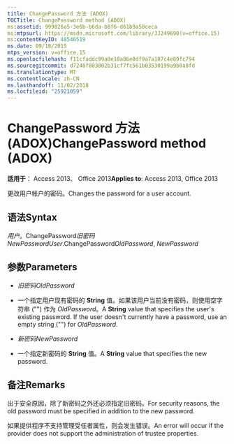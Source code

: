 ```yaml
---
title: ChangePassword 方法 (ADOX)
TOCTitle: ChangePassword method (ADOX)
ms:assetid: 999826a5-3e6b-b6da-b8f6-d61b9a50ceca
ms:mtpsurl: https://msdn.microsoft.com/library/JJ249690(v=office.15)
ms:contentKeyID: 48546519
ms.date: 09/18/2015
mtps_version: v=office.15
ms.openlocfilehash: f11cfaddc99a0e10a86e0df9a7a187c4e89fc794
ms.sourcegitcommit: d7248f803002b31cf7fc561b03530199a9b0a8fd
ms.translationtype: MT
ms.contentlocale: zh-CN
ms.lasthandoff: 11/02/2018
ms.locfileid: "25921059"
---
```

# <a name="changepassword-method-adox"></a><span data-ttu-id="2ee64-102">ChangePassword 方法 (ADOX)</span><span class="sxs-lookup"><span data-stu-id="2ee64-102">ChangePassword method (ADOX)</span></span>


<span data-ttu-id="2ee64-103">**适用于**： Access 2013、 Office 2013</span><span class="sxs-lookup"><span data-stu-id="2ee64-103">**Applies to**: Access 2013, Office 2013</span></span>



<span data-ttu-id="2ee64-104">更改用户帐户的密码。</span><span class="sxs-lookup"><span data-stu-id="2ee64-104">Changes the password for a user account.</span></span>

## <a name="syntax"></a><span data-ttu-id="2ee64-105">语法</span><span class="sxs-lookup"><span data-stu-id="2ee64-105">Syntax</span></span>

<span data-ttu-id="2ee64-106">*用户*。ChangePassword*旧密码* *NewPassword*</span><span class="sxs-lookup"><span data-stu-id="2ee64-106">*User*.ChangePassword*OldPassword*, *NewPassword*</span></span>

## <a name="parameters"></a><span data-ttu-id="2ee64-107">参数</span><span class="sxs-lookup"><span data-stu-id="2ee64-107">Parameters</span></span>

  - <span data-ttu-id="2ee64-108">*旧密码*</span><span class="sxs-lookup"><span data-stu-id="2ee64-108">*OldPassword*</span></span>

  - <span data-ttu-id="2ee64-p101">一个指定用户现有密码的 **String** 值。如果该用户当前没有密码，则使用空字符串 ("") 作为 *OldPassword*。</span><span class="sxs-lookup"><span data-stu-id="2ee64-p101">A **String** value that specifies the user's existing password. If the user doesn't currently have a password, use an empty string ("") for *OldPassword*.</span></span>

  - <span data-ttu-id="2ee64-111">*新密码*</span><span class="sxs-lookup"><span data-stu-id="2ee64-111">*NewPassword*</span></span>

  - <span data-ttu-id="2ee64-112">一个指定新密码的 **String** 值。</span><span class="sxs-lookup"><span data-stu-id="2ee64-112">A **String** value that specifies the new password.</span></span>

## <a name="remarks"></a><span data-ttu-id="2ee64-113">备注</span><span class="sxs-lookup"><span data-stu-id="2ee64-113">Remarks</span></span>

<span data-ttu-id="2ee64-114">出于安全原因，除了新密码之外还必须指定旧密码。</span><span class="sxs-lookup"><span data-stu-id="2ee64-114">For security reasons, the old password must be specified in addition to the new password.</span></span>

<span data-ttu-id="2ee64-115">如果提供程序不支持管理受任者属性，则会发生错误。</span><span class="sxs-lookup"><span data-stu-id="2ee64-115">An error will occur if the provider does not support the administration of trustee properties.</span></span>

